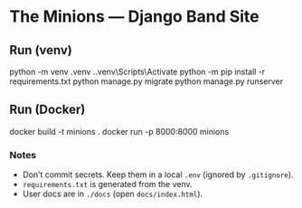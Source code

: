 # The Minions — Django Band Site

## Run (venv)
python -m venv .venv
.\.venv\Scripts\Activate
python -m pip install -r requirements.txt
python manage.py migrate
python manage.py runserver

## Run (Docker)
docker build -t minions .
docker run -p 8000:8000 minions

### Notes
- Don’t commit secrets. Keep them in a local `.env` (ignored by `.gitignore`).
- `requirements.txt` is generated from the venv.
- User docs are in `./docs` (open `docs/index.html`).
